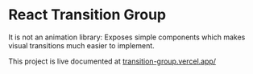 # React Transition Group

It is not an animation library: Exposes simple components which makes visual transitions much easier to implement.

This project is live documented at [transition-group.vercel.app/](https://transition-group.vercel.app/)

